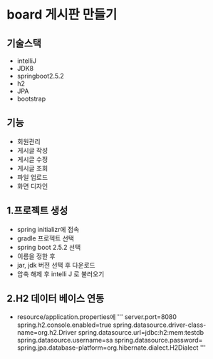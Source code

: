 # board 게시판 만들기

## 기술스택 
- intelliJ
- JDK8
- springboot2.5.2
- h2
- JPA
- bootstrap

## 기능
- 회원관리
- 게시글 작성
- 게시글 수정
- 게시글 조회
- 파일 업로드
- 화면 디자인

## 1.프로젝트 생성 
  * spring initializr에 접속
  * gradle 프로젝트 선택
  * spring boot 2.5.2 선택
  * 이름을 정한 후 
  * jar, jdk 버전 선택 후 다운로드
  * 압축 해제 후 intelli J 로 불러오기


## 2.H2 데이터 베이스 연동

  * resource/application.properties에 
''' 
server.port=8080
spring.h2.console.enabled=true
spring.datasource.driver-class-name=org.h2.Driver
spring.datasource.url=jdbc:h2:mem:testdb
spring.datasource.username=sa
spring.datasource.password=
spring.jpa.database-platform=org.hibernate.dialect.H2Dialect
'''
